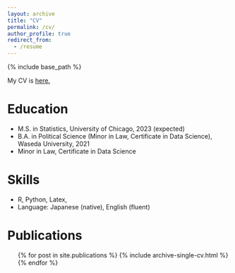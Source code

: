 ```yaml
---
layout: archive
title: "CV"
permalink: /cv/
author_profile: true
redirect_from:
  - /resume
---
```


{% include base_path %}

My CV is <u><a href="{{author.googlescholar}}">here</a>.</u>

Education
======
* M.S. in Statistics, University of Chicago, 2023 (expected)
* B.A. in Political Science (Minor in Law, Certificate in Data Science), Waseda University, 2021
 * Minor in Law, Certificate in Data Science

  
Skills
======
* R, Python, Latex, 
* Language: Japanese (native), English (fluent)

Publications
======
  <ul>{% for post in site.publications %}
    {% include archive-single-cv.html %}
  {% endfor %}</ul>
